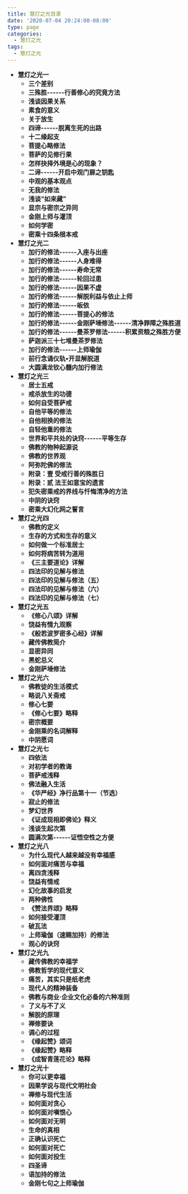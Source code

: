 ```yaml
---
title: 慧灯之光目录
date: '2020-07-04 20:24:00-08:00'
type: page
categories:
  - 慧灯之光
tags:
  - 慧灯之光
---
```



- **慧灯之光一**
  - **三个差别**
  - **三殊胜------行善修心的究竟方法**
  - **浅谈因果关系**
  - **素食的意义**
  - **关于放生**
  - **四谛------脱离生死的出路**
  - **十二缘起支**
  - **菩提心略修法**
  - **菩萨的见修行果**
  - **怎样抉择外境是心的现象？**
  - **二谛------开启中观门扉之钥匙**
  - **中观的基本观点**
  - **无我的修法**
  - **浅谈“如来藏”**
  - **显宗与密宗之异同**
  - **金刚上师与灌顶**
  - **如何学密**
  - **密乘十四条根本戒**
- **慧灯之光二**
  - **加行的修法------入座与出座**
  - **加行的修法------人身难得**
  - **加行的修法------寿命无常**
  - **加行的修法------轮回过患**
  - **加行的修法------因果不虚**
  - **加行的修法------解脱利益与依止上师**
  - **加行的修法------皈依**
  - **加行的修法------菩提心的修法**
  - **加行的修法------金刚萨埵修法------清净罪障之殊胜道**
  - **加行的修法------曼茶罗修法------积累资粮之殊胜方便**
  - **萨迦派三十七堆曼茶罗修法**
  - **加行的修法------上师瑜伽**
  - **前行念诵仪轨•开显解脱道**
  - **大圆满龙钦心髓内加行修法**
- **慧灯之光三**
  - **居士五戒**
  - **戒杀放生的功德**
  - **如何自受菩萨戒**
  - **自他平等的修法**
  - **自他相换的修法**
  - **自轻他重的修法**
  - **世界和平共处的诀窍------平等生存**
  - **佛教的物种起源说**
  - **佛教的世界观**
  - **阿弥陀佛的修法**
  - **附录：壹 受戒行善的殊胜日**
  - **附录：贰 法王如意宝的遗言**
  - **犯失密乘戒的界线与忏悔清净的方法**
  - **中阴的诀窍**
  - **密乘大幻化网之誓言**
- **慧灯之光四**
  - **佛教的定义**
  - **生存的方式和生存的意义**
  - **如何做一个标准居士**
  - **如何将病苦转为道用**
  - **《三主要道论》详解**
  - **四法印的见解与修法**
  - **四法印的见解与修法（五）**
  - **四法印的见解与修法（六）**
  - **四法印的见解与修法（七）**
- **慧灯之光五**
  - **《修心八颂》详解**
  - **饶益有情九观察**
  - **《般若波罗密多心经》详解**
  - **藏传佛教简介**
  - **显密异同**
  - **黑蛇总义**
  - **金刚萨埵修法**
- **慧灯之光六**
  - **佛教徒的生活模式**
  - **略说八关斋戒**
  - **修心七要**
  - **《修心七要》略释**
  - **密宗概要**
  - **金刚乘的名词解释**
  - **中阴愿词**
- **慧灯之光七**
  - **四依法**
  - **对初学者的教诲**
  - **菩萨戒浅释**
  - **佛法融入生活**
  - **《华严经》净行品第十一（节选）**
  - **寂止的修法**
  - **梦幻世界**
  - **《证成现相即佛论》释义**
  - **浅谈生起次第**
  - **圆满次第------证悟空性之方便**
- **慧灯之光八**
  - **为什么现代人越来越没有幸福感**
  - **如何面对痛苦与幸福**
  - **离四贪浅释**
  - **饶益有情戒**
  - **幻化故事的启发**
  - **两种佛性**
  - **《赞法界颂》略释**
  - **如何接受灌顶**
  - **破瓦法**
  - **上师瑜伽（速赐加持）的修法**
  - **观心的诀窍**
- **慧灯之光九**
  - **藏传佛教的幸福学**
  - **佛教哲学的现代意义**
  - **痛苦，其实只是纸老虎**
  - **现代人的精神装备**
  - **佛教与商业·企业文化必备的六种准则**
  - **了义与不了义**
  - **解脱的原理**
  - **禅修要诀**
  - **调心的过程**
  - **《缘起赞》颂词**
  - **《缘起赞》略释**
  - **《成智青莲花论》略释**
- **慧灯之光十**
  - **你可以更幸福**
  - **因果学说与现代文明社会**
  - **禅修与现代生活**
  - **如何面对贪心**
  - **如何面对嗔恨心**
  - **如何面对无明**
  - **生命的真相**
  - **正确认识死亡**
  - **如何面对死亡**
  - **如何面对投生**
  - **四圣谛**
  - **语加持的修法**
  - **金刚七句之上师瑜伽**
